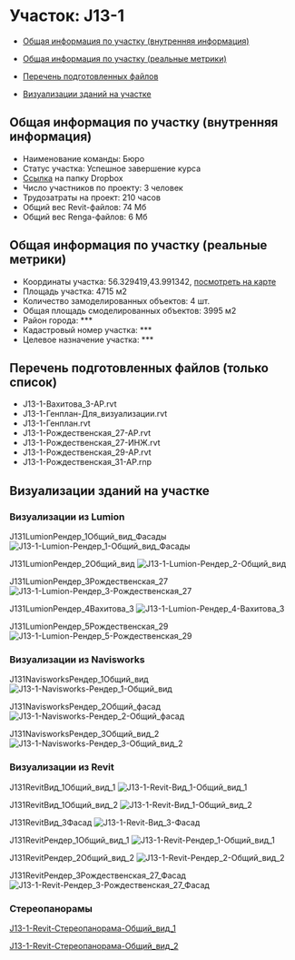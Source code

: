 # Участок: J13-1

* [Общая информация по участку (внутренняя информация)](#Chapter1)

* [Общая информация по участку (реальные метрики)](#Chapter2)

* [Перечень подготовленных файлов](#Chapter3)

* [Визуализации зданий на участке](#Chapter5)

## <a id="Chapter1"></a> Общая информация по участку (внутренняя информация)
+ Наименование команды: Бюро
+ Статус участка: Успешное завершение курса
+ [Ссылка](https://www.dropbox.com/sh/wvvgv1nw1iqred9/AABXuUJh8_HvDQstf3Cb3av_a/J13_1?dl=0) на папку Dropbox
+ Число участников по проекту: 3 человек
+ Трудозатраты на проект: 210 часов
+ Общий вес Revit-файлов: 74 Мб
+ Общий вес Renga-файлов: 6 Мб
## <a id="Chapter2"></a> Общая информация по участку (реальные метрики)
+ Координаты участка: 56.329419,43.991342, [посмотреть на карте](https://yandex.ru/maps/47/nizhny-novgorod/?ll=43.991342%2C56.329419&z=19)
+ Площадь участка: 4715 м2
+ Количество замоделированных объектов: 4 шт.
+ Общая площадь смоделированных объектов: 3995 м2
+ Район города: *** 
+ Кадастровый номер участка: *** 
+ Целевое назначение участка: *** 
## <a id="Chapter3"></a> Перечень подготовленных файлов (только список)
+ J13-1-Вахитова_3-АР.rvt
+ J13-1-Генплан-Для_визуализации.rvt
+ J13-1-Генплан.rvt
+ J13-1-Рождественская_27-АР.rvt
+ J13-1-Рождественская_27-ИНЖ.rvt
+ J13-1-Рождественская_29-АР.rvt
+ J13-1-Рождественская_31-АР.rnp
## <a id="Chapter5"></a> Визуализации зданий на участке
### Визуализации из Lumion
J131LumionРендер_1Общий_вид_Фасады
![J13-1-Lumion-Рендер_1-Общий_вид_Фасады](/Images/J13_1/J13-1-Lumion-Рендер_1-Общий_вид_Фасады_Compressed.jpg)

J131LumionРендер_2Общий_вид
![J13-1-Lumion-Рендер_2-Общий_вид](/Images/J13_1/J13-1-Lumion-Рендер_2-Общий_вид_Compressed.jpg)

J131LumionРендер_3Рождественская_27
![J13-1-Lumion-Рендер_3-Рождественская_27](/Images/J13_1/J13-1-Lumion-Рендер_3-Рождественская_27_Compressed.jpg)

J131LumionРендер_4Вахитова_3
![J13-1-Lumion-Рендер_4-Вахитова_3](/Images/J13_1/J13-1-Lumion-Рендер_4-Вахитова_3_Compressed.jpg)

J131LumionРендер_5Рождественская_29
![J13-1-Lumion-Рендер_5-Рождественская_29](/Images/J13_1/J13-1-Lumion-Рендер_5-Рождественская_29_Compressed.jpg)

### Визуализации из Navisworks
J131NavisworksРендер_1Общий_вид
![J13-1-Navisworks-Рендер_1-Общий_вид](/Images/J13_1/J13-1-Navisworks-Рендер_1-Общий_вид_Compressed.jpg)

J131NavisworksРендер_2Общий_фасад
![J13-1-Navisworks-Рендер_2-Общий_фасад](/Images/J13_1/J13-1-Navisworks-Рендер_2-Общий_фасад_Compressed.jpg)

J131NavisworksРендер_3Общий_вид_2
![J13-1-Navisworks-Рендер_3-Общий_вид_2](/Images/J13_1/J13-1-Navisworks-Рендер_3-Общий_вид_2_Compressed.jpg)

### Визуализации из Revit
J131RevitВид_1Общий_вид_1
![J13-1-Revit-Вид_1-Общий_вид_1](/Images/J13_1/J13-1-Revit-Вид_1-Общий_вид_1_Compressed.jpg)

J131RevitВид_1Общий_вид_2
![J13-1-Revit-Вид_1-Общий_вид_2](/Images/J13_1/J13-1-Revit-Вид_1-Общий_вид_2_Compressed.jpg)

J131RevitВид_3Фасад
![J13-1-Revit-Вид_3-Фасад](/Images/J13_1/J13-1-Revit-Вид_3-Фасад_Compressed.jpg)

J131RevitРендер_1Общий_вид_1
![J13-1-Revit-Рендер_1-Общий_вид_1](/Images/J13_1/J13-1-Revit-Рендер_1-Общий_вид_1_Compressed.jpg)

J131RevitРендер_2Общий_вид_2
![J13-1-Revit-Рендер_2-Общий_вид_2](/Images/J13_1/J13-1-Revit-Рендер_2-Общий_вид_2_Compressed.jpg)

J131RevitРендер_3Рождественская_27_Фасад
![J13-1-Revit-Рендер_3-Рождественская_27_Фасад](/Images/J13_1/J13-1-Revit-Рендер_3-Рождественская_27_Фасад_Compressed.jpg)

### Стереопанорамы
[J13-1-Revit-Стереопанорама-Общий_вид_1](https://pano.autodesk.com/pano.html?url=jpgs/736a6234-a013-4c7a-b975-47de6a764e0e&version=2)

[J13-1-Revit-Стереопанорама-Общий_вид_2](https://pano.autodesk.com/pano.html?url=jpgs/ed1c5eba-47ef-4597-b90f-a9ae2acb61a1&version=2)

